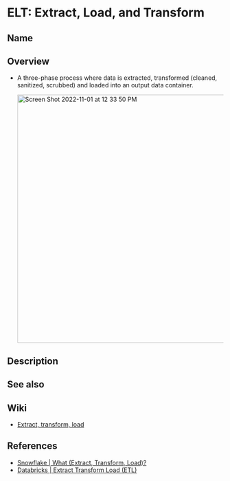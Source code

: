 # ELT: Extract, Load, and Transform

## Name

## Overview
- A three-phase process where data is extracted, transformed (cleaned, sanitized, scrubbed) and loaded into an output data container.

  <img width="577" alt="Screen Shot 2022-11-01 at 12 33 50 PM" src="https://user-images.githubusercontent.com/8989447/199322490-e2feab12-3101-4fd5-b982-352309b2f323.png">

## Description

## See also

## Wiki
- [Extract, transform, load](https://en.wikipedia.org/wiki/Extract,_transform,_load)

## References
- [Snowflake | What (Extract, Transform, Load)?](https://www.snowflake.com/guides/what-etl)
- [Databricks | Extract Transform Load (ETL)](https://www.databricks.com/glossary/extract-transform-load)
